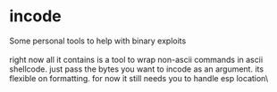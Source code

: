 # incode
Some personal tools to help with binary exploits\
\
right now all it contains is a tool to wrap non-ascii commands in ascii shellcode. just pass the bytes you want to incode as an argument. its flexible on formatting. for now it still needs you to handle esp location\